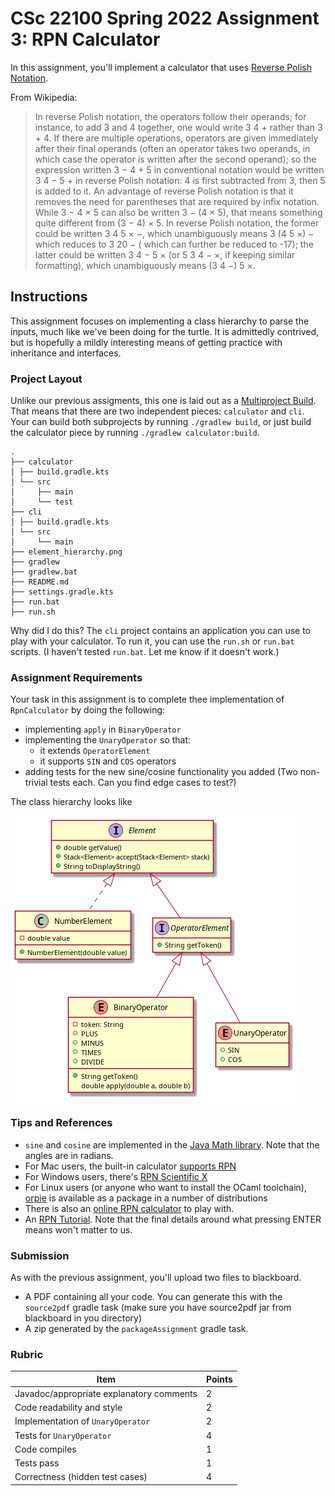 # CSc 22100 Spring 2022 Assignment 3: RPN Calculator

In this assignment, you'll implement a calculator that
uses [Reverse Polish Notation](https://en.wikipedia.org/wiki/Reverse_Polish_notation).

From Wikipedia:
> In reverse Polish notation, the operators follow their operands; for instance, to add 3 and 4 together,
> one would write 3 4 + rather than 3 + 4. If there are multiple operations, operators are given immediately
> after their final operands (often an operator takes two operands, in which case the operator is written after
> the second operand); so the expression written 3 − 4 + 5 in conventional notation would be written 3 4 − 5 + in
> reverse Polish notation: 4 is first subtracted from 3, then 5 is added to it. An advantage of reverse Polish notation
> is that it removes the need for parentheses that are required by infix notation. While 3 − 4 × 5 can also be
> written 3 − (4 × 5), that means something quite different from (3 − 4) × 5. In reverse Polish notation,
> the former could be written 3 4 5 × −, which unambiguously means 3 (4 5 ×) − which reduces to 3 20 − (
> which can further be reduced to -17); the latter could be written 3 4 − 5 × (or 5 3 4 − ×, if keeping similar formatting),
> which unambiguously means (3 4 −) 5 ×.

## Instructions

This assignment focuses on implementing a class hierarchy to parse the inputs, much like we've been doing for the
turtle. It is admittedly contrived, but is hopefully a mildly interesting means of getting practice with inheritance and
interfaces.

### Project Layout

Unlike our previous assigments, this one is laid out as
a [Multiproject Build](https://docs.gradle.org/current/userguide/multi_project_builds.html). That means that there are
two independent pieces: `calculator` and `cli`. Your can build both subprojects by running `./gradlew build`, or just
build the calculator piece by running `./gradlew calculator:build`.

```
.
├── calculator
│ ├── build.gradle.kts
│ └── src
│     ├── main
│     └── test
├── cli
│ ├── build.gradle.kts
│ └── src
│     └── main
├── element_hierarchy.png
├── gradlew
├── gradlew.bat
├── README.md
├── settings.gradle.kts
├── run.bat
├── run.sh
```

Why did I do this? The `cli` project contains an application you can use to play with your calculator. To run it, you
can use the `run.sh` or `run.bat` scripts. (I haven't tested `run.bat`. Let me know if it doesn't work.)

### Assignment Requirements

Your task in this assignment is to complete thee implementation of `RpnCalculator` by doing the following:

- implementing `apply` in `BinaryOperator`
- implementing the `UnaryOperator` so that:
    - it extends `OperatorElement`
    - it supports `SIN` and `COS` operators
- adding tests for the new sine/cosine functionality you added (Two non-trivial tests each. Can you find edge cases to
  test?)

The class hierarchy looks like 

![see calculator/src/main/puml/Element.puml](./element_hierarchy.png)

### Tips and References

- `sine` and `cosine` are implemented in
  the [Java Math library](https://docs.oracle.com/javase/8/docs/api/java/lang/Math.html#sin-double-). Note that the
  angles are in radians.
- For Mac users, the built-in calculator [supports RPN](https://support.apple.com/guide/calculator/welcome/mac)
- For Windows users,
  there's [RPN Scientific X](https://www.microsoft.com/en-us/p/rpn-scientific-x/9nblggh64lf4#activetab=pivot:overviewtab)
- For Linux users (or anyone who want to install the OCaml toolchain), [orpie](https://github.com/pelzlpj/orpie) is
  available as a package in a number of distributions
- There is also an [online RPN calculator](http://www.alcula.com/calculators/rpn/) to play with.
- An [RPN Tutorial](https://hansklav.home.xs4all.nl/rpn/index.html). Note that the final details around what pressing
  ENTER means won't matter to us.


### Submission

As with the previous assignment, you'll upload two files to blackboard.

- A PDF containing all your code. You can generate this with the `source2pdf` gradle task (make sure you have source2pdf
  jar from blackboard in you directory)
- A zip generated by the `packageAssignment` gradle task.

### Rubric

| Item                                     | Points  |
| ---                                      | ------- |
| Javadoc/appropriate explanatory comments | 2       |
| Code readability and style               | 2       |
| Implementation of `UnaryOperator`        | 2       |
| Tests for `UnaryOperator`                | 4       |
| Code compiles                            | 1       |
| Tests pass                               | 1       |
| Correctness (hidden test cases)          | 4       |
